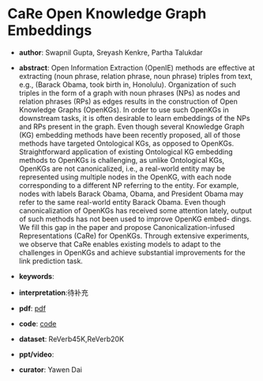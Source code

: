 # CaRe Open Knowledge Graph Embeddings

- **author**:  Swapnil Gupta, Sreyash Kenkre, Partha Talukdar

- **abstract**: Open Information Extraction (OpenIE) methods are effective at extracting (noun phrase, relation phrase, noun phrase) triples from text, e.g., (Barack Obama, took birth in, Honolulu). Organization of such triples in the form of a graph with noun phrases (NPs) as nodes and relation phrases (RPs) as edges results in the construction of Open Knowledge Graphs (OpenKGs). In order to use such OpenKGs in downstream tasks, it is often desirable to learn embeddings of the NPs and RPs present in the graph. Even though several Knowledge Graph (KG) embedding methods have been recently proposed, all of those methods have targeted Ontological KGs, as opposed to OpenKGs. Straightforward application of existing Ontological KG embedding methods to OpenKGs is challenging, as unlike Ontological KGs, OpenKGs are not canonicalized, i.e., a real-world entity may be represented using multiple nodes in the OpenKG, with each node corresponding to a different NP referring to the entity. For example, nodes with labels Barack Obama, Obama, and President Obama may refer to the same real-world entity Barack Obama. Even though canonicalization of OpenKGs has received some attention lately, output of such methods has not been used to improve OpenKG embed- dings. We fill this gap in the paper and propose Canonicalization-infused Representations (CaRe) for OpenKGs. Through extensive experiments, we observe that CaRe enables existing models to adapt to the challenges in OpenKGs and achieve substantial improvements for the link prediction task. 

- **keywords**:

- **interpretation**:待补充

- **pdf**: [pdf](https://www.aclweb.org/anthology/D19-1036.pdf)

- **code**: [code](https://github.com/malllabiisc/CaRE)

- **dataset**: ReVerb45K,ReVerb20K

- **ppt/video**:

- **curator**: Yawen Dai